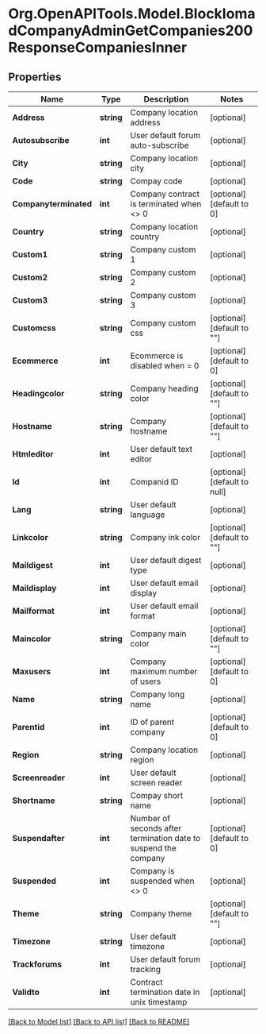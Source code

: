 # Org.OpenAPITools.Model.BlockIomadCompanyAdminGetCompanies200ResponseCompaniesInner

## Properties

Name | Type | Description | Notes
------------ | ------------- | ------------- | -------------
**Address** | **string** | Company location address | [optional] 
**Autosubscribe** | **int** | User default forum auto-subscribe | [optional] 
**City** | **string** | Company location city | [optional] 
**Code** | **string** | Compay code | [optional] 
**Companyterminated** | **int** | Company contract is terminated when &lt;&gt; 0 | [optional] [default to 0]
**Country** | **string** | Company location country | [optional] 
**Custom1** | **string** | Company custom 1 | [optional] 
**Custom2** | **string** | Company custom 2 | [optional] 
**Custom3** | **string** | Company custom 3 | [optional] 
**Customcss** | **string** | Company custom css | [optional] [default to ""]
**Ecommerce** | **int** | Ecommerce is disabled when &#x3D; 0 | [optional] [default to 0]
**Headingcolor** | **string** | Company heading color | [optional] [default to ""]
**Hostname** | **string** | Company hostname | [optional] [default to ""]
**Htmleditor** | **int** | User default text editor | [optional] 
**Id** | **int** | Companid ID | [optional] [default to null]
**Lang** | **string** | User default language | [optional] 
**Linkcolor** | **string** | Company ink color | [optional] [default to ""]
**Maildigest** | **int** | User default digest type | [optional] 
**Maildisplay** | **int** | User default email display | [optional] 
**Mailformat** | **int** | User default email format | [optional] 
**Maincolor** | **string** | Company main color | [optional] [default to ""]
**Maxusers** | **int** | Company maximum number of users | [optional] [default to 0]
**Name** | **string** | Company long name | [optional] 
**Parentid** | **int** | ID of parent company | [optional] [default to 0]
**Region** | **string** | Company location region | [optional] 
**Screenreader** | **int** | User default screen reader | [optional] 
**Shortname** | **string** | Compay short name | [optional] 
**Suspendafter** | **int** | Number of seconds after termination date to suspend the company | [optional] [default to 0]
**Suspended** | **int** | Company is suspended when &lt;&gt; 0 | [optional] 
**Theme** | **string** | Company theme | [optional] [default to ""]
**Timezone** | **string** | User default timezone | [optional] 
**Trackforums** | **int** | User default forum tracking | [optional] 
**Validto** | **int** | Contract termination date in unix timestamp | [optional] 

[[Back to Model list]](../README.md#documentation-for-models) [[Back to API list]](../README.md#documentation-for-api-endpoints) [[Back to README]](../README.md)

